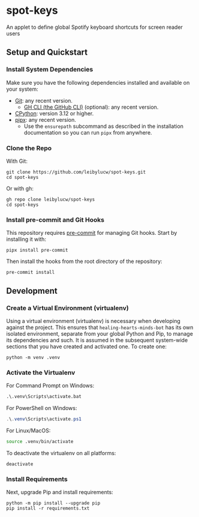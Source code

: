# spot-keys
An applet to define global Spotify keyboard shortcuts for screen reader users

## Setup and Quickstart
### Install System Dependencies
Make sure you have the following dependencies installed and available on your system:
* [Git](https://git-scm.com/): any recent version.
	* [GH CLI (the GitHub CLI)](https://cli.github.com/) (optional): any recent version.
* [CPython](https://www.python.org/): version 3.12 or higher.
* [pipx](https://github.com/pypa/pipx): any recent version.
	* Use the `ensurepath` subcommand as described in the installation documentation so you can run `pipx` from anywhere.

### Clone the Repo
With Git:

```shell
git clone https://github.com/leibylucw/spot-keys.git
cd spot-keys
```

Or with gh:

```shell
gh repo clone leibylucw/spot-keys
cd spot-keys
```

### Install pre-commit and Git Hooks
This repository requires [pre-commit](https://pre-commit.com/) for managing Git hooks.  Start by installing it with:

```shell
pipx install pre-commit
```

Then install the hooks from the root directory of the repository:

```shell
pre-commit install
```

## Development
### Create a Virtual Environment (virtualenv)
Using a virtual environment (virtualenv) is necessary when developing against the project. This ensures that `healing-hearts-minds-bot` has its own isolated environment, separate from your global Python and Pip, to manage its dependencies and such. It is assumed in the subsequent system-wide sections that you have created and activated one. To create one:

```shell
python -m venv .venv
```

### Activate the Virtualenv
For Command Prompt on Windows:

```cmd
.\.venv\Scripts\activate.bat
```

For PowerShell on Windows:

```powershell
.\.venv\Scripts\activate.ps1
```

For Linux/MacOS:

```sh
source .venv/bin/activate
```

To deactivate the virtualenv on all platforms:

```shell
deactivate
```

### Install Requirements
Next, upgrade Pip and install requirements:

```shell
python -m pip install --upgrade pip
pip install -r requirements.txt
```
